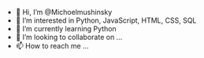 - 👋 Hi, I’m @Michoelmushinsky
- 👀 I’m interested in Python, JavaScript, HTML, CSS, SQL
- 🌱 I’m currently learning Python
- 💞️ I’m looking to collaborate on ...
- 📫 How to reach me ...

<!---
Michoelmushinsky/Michoelmushinsky is a ✨ special ✨ repository because its `README.md` (this file) appears on your GitHub profile.
You can click the Preview link to take a look at your changes.
--->
